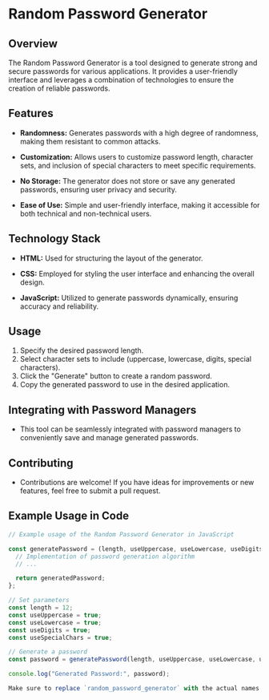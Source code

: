 # Random Password Generator

## Overview

The Random Password Generator is a tool designed to generate strong and secure passwords for various applications. It provides a user-friendly interface and leverages a combination of technologies to ensure the creation of reliable passwords.

## Features

- **Randomness:** Generates passwords with a high degree of randomness, making them resistant to common attacks.
  
- **Customization:** Allows users to customize password length, character sets, and inclusion of special characters to meet specific requirements.

- **No Storage:** The generator does not store or save any generated passwords, ensuring user privacy and security.

- **Ease of Use:** Simple and user-friendly interface, making it accessible for both technical and non-technical users.

## Technology Stack

- **HTML:** Used for structuring the layout of the generator.

- **CSS:** Employed for styling the user interface and enhancing the overall design.

- **JavaScript:** Utilized to generate passwords dynamically, ensuring accuracy and reliability.

## Usage

1. Specify the desired password length.
2. Select character sets to include (uppercase, lowercase, digits, special characters).
3. Click the "Generate" button to create a random password.
4. Copy the generated password to use in the desired application.

## Integrating with Password Managers
- This tool can be seamlessly integrated with password managers to conveniently save and manage generated passwords.

## Contributing
- Contributions are welcome! If you have ideas for improvements or new features, feel free to submit a pull request.

## Example Usage in Code

```javascript
// Example usage of the Random Password Generator in JavaScript

const generatePassword = (length, useUppercase, useLowercase, useDigits, useSpecialChars) => {
  // Implementation of password generation algorithm
  // ...

  return generatedPassword;
};

// Set parameters
const length = 12;
const useUppercase = true;
const useLowercase = true;
const useDigits = true;
const useSpecialChars = true;

// Generate a password
const password = generatePassword(length, useUppercase, useLowercase, useDigits, useSpecialChars);

console.log("Generated Password:", password);

Make sure to replace `random_password_generator` with the actual names of your project and customize any details as needed.


